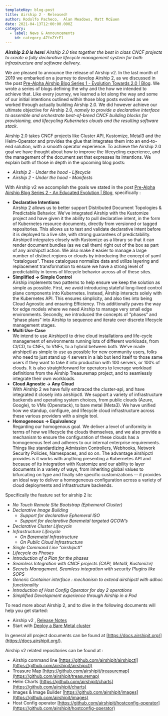 ```yaml
---
templateKey: blog-post
title: Airship 2 - Released!
author: Rodolfo Pacheco,  Alan Meadows, Matt McEuen
date: 2021-04-13T12:00:00.000Z
category: 
  - label: News & Announcements
    id: category-A7fnZYrE1
---
```


_**Airship 2.0 is here**! Airship 2.0 ties together the best in class CNCF projects to create a fully declarative lifecycle management system for both infrastructure and software delivery._

We are pleased to announce the release of Airship v2. In the last month of 2019 we embarked on a journey to develop Airship 2, as we discussed  in the post [Pre-Alpha Airship Blog Series 1 - Evolution Towards 2.0 | Blog](https://www.airshipit.org/blog/pre-alpha-airship-blog-series-1-evolution-towards-2.0/). We wrote a series of blogs defining the why and the how we intended to achieve that.  Like every journey, we learned a lot along the way and some of our initial intentions outlined within those blog posts evolved as we worked through actually building Airship 2.0.  We did however achieve our ultimate objective for Airship 2.0, _namely to provide a declarative interface to assemble and orchestrate best-of-breed CNCF building blocks for provisioning, and lifecycling Kubernetes clouds and the resulting software stack_.

Airship 2.0 takes CNCF projects like Cluster API, Kustomize, Metal3 and the Helm-Operator and provides the glue that integrates them into an end-to-end solution, with a smooth operator experience. To achieve the Airship 2.0 goal we have thought about how to improve the lifecycling experience, and the management of the document set that expresses its intentions. We explain both of those in depth in the upcoming blog posts:
* _Airship 2 - Under the hood - Lifecycle_
* _Airship 2 - Under the hood - Manifests_

With Airship v2 we accomplish the  goals we stated in the post [Pre-Alpha Airship Blog Series 2 - An Educated Evolution | Blog](https://www.airshipit.org/blog/pre-alpha-airship-blog-series-2-an-educated-evolution/), specifically :

* **Declarative Intentions** <br> Airship 2 allows us to better support Distributed Document Topologies & Predictable Behavior. We’ve integrated Airship with the Kustomize project and have given it the ability to pull declarative intent, in the form of Kubernetes resource documents, directly from versioned or tagged repositories. This allows us to test and validate declarative intent before it is deployed to a live site, with strong guarantees of predictability.  Airshipctl integrates closely with Kustomize as a library so that it can render document bundles (as we call them) right out of the box as part of any airshipctl action. We also make it easier to manage a large number of distinct regions or clouds by introducing the concept of yaml “catalogues”. These catalogues normalize data and utilize layering and replacement transformation to ensure we have a strong level of predictability in terms of lifecycle behavior across all of these sites.
* **Simplified -> Simple Control** <br> Airship implements two patterns to help ensure we keep the solution as simple as possible.  First, we avoid introducing stateful long-lived control plane components into Kubernetes.  Instead, Airship interacts solely with the Kubernetes API. This ensures simplicity, and also ties into being Cloud Agnostic and ensuring Efficiency.  This additionally paves the way for edge models where we need Airship to manage very small edge environments.  Secondly, we introduced the concepts of “phases” and “phase plans” into Airship to sequence and iterate over discrete lifecycle management stages.
* **Multi Use-Case** <br> We intend to use Airshipctl to drive cloud installations and life-cycle management of environments running lots of different workloads, from CI/CD, to CNFs, to VNFs, to a hybrid between both. We’ve made airshipctl  as simple to use as possible for new community users, folks who need to just stand up 4 servers in a lab but lend itself to those same users if they want to take it into production with 100 servers, or 100’s of clouds.  It is also straightforward for operators to leverage workload definitions from the Airship Treasuremap project, and to seamlessly integrate their own workloads.
* **Cloud Agnostic -> Any Cloud** <br> With Airship 2 we have fully embraced the cluster-api, and have integrated it closely into airshipctl.  We  support a variety of infrastructure backends and operating system choices, from public clouds (Azure, Google), to VMs (Openstack), to bare metal (Meta3).   We have unified how we standup, configure, and lifecycle cloud infrastructure across these various providers with a single tool.
* **Homogeneous -> Equivalency** <br> Regarding our homogenous goal.  We deliver a level of uniformity in terms of how we lifecycle the clouds themselves, and we also provide a  mechanism to ensure the configuration of these clouds has a homogeneous feel and adheres to our internal enterprise requirements.  Things like standardizing Admission Controllers, Webhooks, Network Security Policies, Namespaces, and so on.  The advantage airshipctl provides is it works with anything presenting a Kubernetes API and because of its integration with Kustomize and our ability to layer documents in a variety of ways, from inheriting global values to bifurcating on type and finally site specific customizations -- it provides an ideal way to deliver a homogeneous configuration across a variety of cloud deployments and infrastructure backends.

Specifically the feature set for airship 2 is:
* _No Touch Remote Site Bootstrap (Ephemeral Cluster)_
* _Declarative Image Building_
  * _Support for declarative  Ephemeral ISO_
  * _Support for declarative Baremetal targeted QCOW’s_
* _Declarative Cluster Lifecycle_
* _Infrastructure Lifecycle_
  * _On Baremetal  Infrastructure_
  * _On Public Cloud Infrastructure_
* _Single Command Line “airshipctl“_
* _Lifecycle as Phases_
* _Introduction of a Plan for the phases_
* _Seamless Integration with CNCF projects (CAPI, Metal3, Kustomize)_
* _Secrets Management. Seamless integration with security Plugins like SOPS_
* _Generic Container interface : mechanism to extend airshipctl with adhoc functionality_
* _Introduction of Host Config Operator for day 2 operations_
* _Simplified Development experience through Airship in a Pod_

To read more about Airship 2, and to dive in the following documents will help you get started:
* Airship v2 , [Release Notes](https://docs.airshipit.org/airship2/release-notes.html)
* Start with [Deploy a Bare Metal cluster](https://docs.airshipit.org/airship2/baremetal.html)

In general all project documents can be found at [https://docs.airshipit.org/](https://docs.airshipit.org/).

Airship v2 related repositories can be found at :
* Airship command line [https://github.com/airshipit/airshipctl](https://github.com/airshipit/airshipctl)
* Treasure Map [https://github.com/airshipit/treasuremap](https://github.com/airshipit/treasuremap)
* Helm Charts [https://github.com/airshipit/charts](https://github.com/airshipit/charts)
* Images & Image Builder [https://github.com/airshipit/images](https://github.com/airshipit/images)
* Host Config operator [https://github.com/airshipit/hostconfig-operator](https://github.com/airshipit/hostconfig-operator) 
